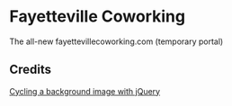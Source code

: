 # Fayetteville Coworking
The all-new fayettevillecoworking.com (temporary portal)

## Credits
[Cycling a background image with jQuery](http://www.simonbattersby.com/blog/cycling-a-background-image-with-jquery/)